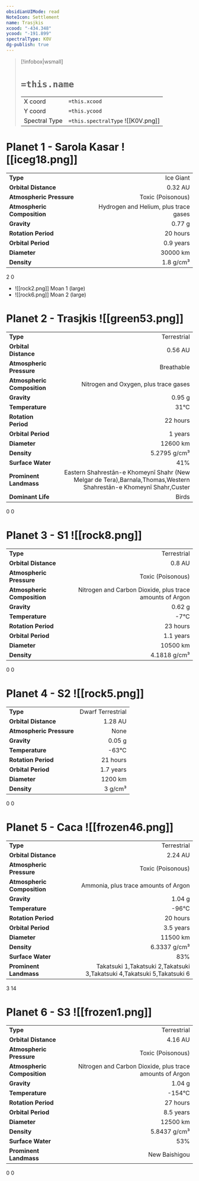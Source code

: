 ```yaml
---
obsidianUIMode: read
NoteIcon: Settlement
name: Trasjkis
xcood: "-434.348"
ycood: "-191.899"
spectralType: K0V
dg-publish: true
---
```

> [!infobox|wsmall]
> # `=this.name`
> | | |
> | - | - |
> | X coord | `=this.xcood` |
> | Y coord| `=this.ycood` |
> | Spectral Type | `=this.spectralType` ![[K0V.png]] |

# Planet 1 - Sarola Kasar ![[iceg18.png]]
|                             |                           |
| --------------------------- | -------------------------:|
| **Type**                    |             Ice Giant |
| **Orbital Distance**        |   0.32 AU |
| **Atmospheric Pressure**    |       Toxic (Poisonous) |
| **Atmospheric Composition** |      Hydrogen and Helium, plus trace gases |
| **Gravity**                 |        0.77 g |
| **Rotation Period**         |  20 hours |
| **Orbital Period** | 0.9 years |
| **Diameter**                |      30000 km | 
| **Density**                 |    1.8 g/cm³ |



2
0

- ![[rock2.png]] Moan 1 (large)
- ![[rock6.png]] Moan 2 (large)


# Planet 2 - Trasjkis ![[green53.png]]
|                             |                           |
| --------------------------- | -------------------------:|
| **Type**                    |             Terrestrial |
| **Orbital Distance**        |   0.56 AU |
| **Atmospheric Pressure**    |       Breathable |
| **Atmospheric Composition** |      Nitrogen and Oxygen, plus trace gases |
| **Gravity**                 |        0.95 g |
| **Temperature**             |    31°C |
| **Rotation Period**         |  22 hours |
| **Orbital Period** | 1 years |
| **Diameter**                |      12600 km | 
| **Density**                 |    5.2795 g/cm³ |
| **Surface Water**           |           41% | 
| **Prominent Landmass**      |         Eastern Shahrestān-e Khomeynī Shahr (New Melgar de Tera),Barnala,Thomas,Western Shahrestān-e Khomeynī Shahr,Custer | 
| **Dominant Life**           |         Birds |



0
0



# Planet 3 - S1 ![[rock8.png]]
|                             |                           |
| --------------------------- | -------------------------:|
| **Type**                    |             Terrestrial |
| **Orbital Distance**        |   0.8 AU |
| **Atmospheric Pressure**    |       Toxic (Poisonous) |
| **Atmospheric Composition** |      Nitrogen and Carbon Dioxide, plus trace amounts of Argon |
| **Gravity**                 |        0.62 g |
| **Temperature**             |    -7°C |
| **Rotation Period**         |  23 hours |
| **Orbital Period** | 1.1 years |
| **Diameter**                |      10500 km | 
| **Density**                 |    4.1818 g/cm³ |



0
0



# Planet 4 - S2 ![[rock5.png]]
|                             |                           |
| --------------------------- | -------------------------:|
| **Type**                    |             Dwarf Terrestrial |
| **Orbital Distance**        |   1.28 AU |
| **Atmospheric Pressure**    |       None |
| **Gravity**                 |        0.05 g |
| **Temperature**             |    -63°C |
| **Rotation Period**         |  21 hours |
| **Orbital Period** | 1.7 years |
| **Diameter**                |      1200 km | 
| **Density**                 |    3 g/cm³ |



0
0



# Planet 5 - Caca ![[frozen46.png]]
|                             |                           |
| --------------------------- | -------------------------:|
| **Type**                    |             Terrestrial |
| **Orbital Distance**        |   2.24 AU |
| **Atmospheric Pressure**    |       Toxic (Poisonous) |
| **Atmospheric Composition** |      Ammonia, plus trace amounts of Argon |
| **Gravity**                 |        1.04 g |
| **Temperature**             |    -96°C |
| **Rotation Period**         |  20 hours |
| **Orbital Period** | 3.5 years |
| **Diameter**                |      11500 km | 
| **Density**                 |    6.3337 g/cm³ |
| **Surface Water**           |           83% | 
| **Prominent Landmass**      |         Takatsuki 1,Takatsuki 2,Takatsuki 3,Takatsuki 4,Takatsuki 5,Takatsuki 6 | 



3
14



# Planet 6 - S3 ![[frozen1.png]]
|                             |                           |
| --------------------------- | -------------------------:|
| **Type**                    |             Terrestrial |
| **Orbital Distance**        |   4.16 AU |
| **Atmospheric Pressure**    |       Toxic (Poisonous) |
| **Atmospheric Composition** |      Nitrogen and Carbon Dioxide, plus trace amounts of Argon |
| **Gravity**                 |        1.04 g |
| **Temperature**             |    -154°C |
| **Rotation Period**         |  27 hours |
| **Orbital Period** | 8.5 years |
| **Diameter**                |      12500 km | 
| **Density**                 |    5.8437 g/cm³ |
| **Surface Water**           |           53% | 
| **Prominent Landmass**      |         New Baishigou | 



0
0



